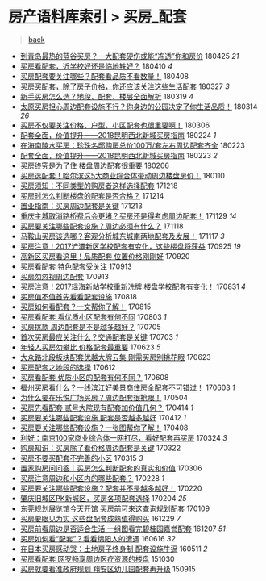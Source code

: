 [房产语料库索引](../../README.md)  > [买房_配套](买房_配套.md)
====
> [back](../README.md)

- [到青岛最热的蓝谷买房？一大配套硬伤或能“冻透”你和房价](http://jkwz.applinzi.com/ittc/7095946062546338832.html#%E5%88%B0%E9%9D%92%E5%B2%9B%E6%9C%80%E7%83%AD%E7%9A%84%E8%93%9D%E8%B0%B7%E4%B9%B0%E6%88%BF%EF%BC%9F%E4%B8%80%E5%A4%A7%E9%85%8D%E5%A5%97%E7%A1%AC%E4%BC%A4%E6%88%96%E8%83%BD%E2%80%9C%E5%86%BB%E9%80%8F%E2%80%9D%E4%BD%A0%E5%92%8C%E6%88%BF%E4%BB%B7) 180425 *21* 
- [买房看配套，近学校好还是临地铁好？](http://jkwz.applinzi.com/ittc/7090361703827244048.html#%E4%B9%B0%E6%88%BF%E7%9C%8B%E9%85%8D%E5%A5%97%EF%BC%8C%E8%BF%91%E5%AD%A6%E6%A0%A1%E5%A5%BD%E8%BF%98%E6%98%AF%E4%B8%B4%E5%9C%B0%E9%93%81%E5%A5%BD%EF%BC%9F) 180410 *4* 
- [买房配套要关注哪些？配套看品质不看数量！](http://jkwz.applinzi.com/ittc/7089553747514754064.html#%E4%B9%B0%E6%88%BF%E9%85%8D%E5%A5%97%E8%A6%81%E5%85%B3%E6%B3%A8%E5%93%AA%E4%BA%9B%EF%BC%9F%E9%85%8D%E5%A5%97%E7%9C%8B%E5%93%81%E8%B4%A8%E4%B8%8D%E7%9C%8B%E6%95%B0%E9%87%8F%EF%BC%81) 180408  
- [买房买配套，除了房子价格，你还应该关注这些生活配套](http://jkwz.applinzi.com/ittc/7085266726919078929.html#%E4%B9%B0%E6%88%BF%E4%B9%B0%E9%85%8D%E5%A5%97%EF%BC%8C%E9%99%A4%E4%BA%86%E6%88%BF%E5%AD%90%E4%BB%B7%E6%A0%BC%EF%BC%8C%E4%BD%A0%E8%BF%98%E5%BA%94%E8%AF%A5%E5%85%B3%E6%B3%A8%E8%BF%99%E4%BA%9B%E7%94%9F%E6%B4%BB%E9%85%8D%E5%A5%97) 180327 *3* 
- [新手买房怎么选？地段、配套、楼层全面解析](http://jkwz.applinzi.com/ittc/7082130981442290695.html#%E6%96%B0%E6%89%8B%E4%B9%B0%E6%88%BF%E6%80%8E%E4%B9%88%E9%80%89%EF%BC%9F%E5%9C%B0%E6%AE%B5%E3%80%81%E9%85%8D%E5%A5%97%E3%80%81%E6%A5%BC%E5%B1%82%E5%85%A8%E9%9D%A2%E8%A7%A3%E6%9E%90) 180319 *4* 
- [太原买房担心周边配套设施不行？你身边的公园决定了你生活品质！](http://jkwz.applinzi.com/ittc/7080253072221930502.html#%E5%A4%AA%E5%8E%9F%E4%B9%B0%E6%88%BF%E6%8B%85%E5%BF%83%E5%91%A8%E8%BE%B9%E9%85%8D%E5%A5%97%E8%AE%BE%E6%96%BD%E4%B8%8D%E8%A1%8C%EF%BC%9F%E4%BD%A0%E8%BA%AB%E8%BE%B9%E7%9A%84%E5%85%AC%E5%9B%AD%E5%86%B3%E5%AE%9A%E4%BA%86%E4%BD%A0%E7%94%9F%E6%B4%BB%E5%93%81%E8%B4%A8%EF%BC%81) 180314 *26* 
- [买房不仅要关注价格、户型，小区配套也很重要啊！](http://jkwz.applinzi.com/ittc/7077358955078878218.html#%E4%B9%B0%E6%88%BF%E4%B8%8D%E4%BB%85%E8%A6%81%E5%85%B3%E6%B3%A8%E4%BB%B7%E6%A0%BC%E3%80%81%E6%88%B7%E5%9E%8B%EF%BC%8C%E5%B0%8F%E5%8C%BA%E9%85%8D%E5%A5%97%E4%B9%9F%E5%BE%88%E9%87%8D%E8%A6%81%E5%95%8A%EF%BC%81) 180306  
- [配套全面，价值提升——2018昆明西北新城买房指南](http://jkwz.applinzi.com/ittc/7073608902946325521.html#%E9%85%8D%E5%A5%97%E5%85%A8%E9%9D%A2%EF%BC%8C%E4%BB%B7%E5%80%BC%E6%8F%90%E5%8D%87%E2%80%94%E2%80%942018%E6%98%86%E6%98%8E%E8%A5%BF%E5%8C%97%E6%96%B0%E5%9F%8E%E4%B9%B0%E6%88%BF%E6%8C%87%E5%8D%97) 180224 *1* 
- [在海南陵水买房：珍珠名邸购房总价100万/套左右周边配套齐全](http://jkwz.applinzi.com/ittc/7073342813297443857.html#%E5%9C%A8%E6%B5%B7%E5%8D%97%E9%99%B5%E6%B0%B4%E4%B9%B0%E6%88%BF%EF%BC%9A%E7%8F%8D%E7%8F%A0%E5%90%8D%E9%82%B8%E8%B4%AD%E6%88%BF%E6%80%BB%E4%BB%B7100%E4%B8%87%2F%E5%A5%97%E5%B7%A6%E5%8F%B3%E5%91%A8%E8%BE%B9%E9%85%8D%E5%A5%97%E9%BD%90%E5%85%A8) 180223  
- [配套全面，价值提升——2018昆明西北新城买房指南](http://jkwz.applinzi.com/ittc/7073307013776147463.html#%E9%85%8D%E5%A5%97%E5%85%A8%E9%9D%A2%EF%BC%8C%E4%BB%B7%E5%80%BC%E6%8F%90%E5%8D%87%E2%80%94%E2%80%942018%E6%98%86%E6%98%8E%E8%A5%BF%E5%8C%97%E6%96%B0%E5%9F%8E%E4%B9%B0%E6%88%BF%E6%8C%87%E5%8D%97) 180223 *2* 
- [买房终究是为了住 楼盘周边配套很重要](http://jkwz.applinzi.com/ittc/7066896524460442640.html#%E4%B9%B0%E6%88%BF%E7%BB%88%E7%A9%B6%E6%98%AF%E4%B8%BA%E4%BA%86%E4%BD%8F+%E6%A5%BC%E7%9B%98%E5%91%A8%E8%BE%B9%E9%85%8D%E5%A5%97%E5%BE%88%E9%87%8D%E8%A6%81) 180206  
- [买房选配套！哈尔滨这5大商业综合体带动周边楼盘房价！](http://jkwz.applinzi.com/ittc/7056864256081789959.html#%E4%B9%B0%E6%88%BF%E9%80%89%E9%85%8D%E5%A5%97%EF%BC%81%E5%93%88%E5%B0%94%E6%BB%A8%E8%BF%995%E5%A4%A7%E5%95%86%E4%B8%9A%E7%BB%BC%E5%90%88%E4%BD%93%E5%B8%A6%E5%8A%A8%E5%91%A8%E8%BE%B9%E6%A5%BC%E7%9B%98%E6%88%BF%E4%BB%B7%EF%BC%81) 180110  
- [买房须知：不同类型的购房者这样选择配套](http://jkwz.applinzi.com/ittc/7048465888326452241.html#%E4%B9%B0%E6%88%BF%E9%A1%BB%E7%9F%A5%EF%BC%9A%E4%B8%8D%E5%90%8C%E7%B1%BB%E5%9E%8B%E7%9A%84%E8%B4%AD%E6%88%BF%E8%80%85%E8%BF%99%E6%A0%B7%E9%80%89%E6%8B%A9%E9%85%8D%E5%A5%97) 171218  
- [买房时怎么判断楼盘的配套是否合格？](http://jkwz.applinzi.com/ittc/7046863155576177680.html#%E4%B9%B0%E6%88%BF%E6%97%B6%E6%80%8E%E4%B9%88%E5%88%A4%E6%96%AD%E6%A5%BC%E7%9B%98%E7%9A%84%E9%85%8D%E5%A5%97%E6%98%AF%E5%90%A6%E5%90%88%E6%A0%BC%EF%BC%9F) 171214  
- [置业指南：买房周边配套是关键](http://jkwz.applinzi.com/ittc/7046508603400258576.html#%E7%BD%AE%E4%B8%9A%E6%8C%87%E5%8D%97%EF%BC%9A%E4%B9%B0%E6%88%BF%E5%91%A8%E8%BE%B9%E9%85%8D%E5%A5%97%E6%98%AF%E5%85%B3%E9%94%AE) 171213  
- [重庆主城取消路桥费后会更堵？买房还是得考虑周边配套！](http://jkwz.applinzi.com/ittc/7041308124047213584.html#%E9%87%8D%E5%BA%86%E4%B8%BB%E5%9F%8E%E5%8F%96%E6%B6%88%E8%B7%AF%E6%A1%A5%E8%B4%B9%E5%90%8E%E4%BC%9A%E6%9B%B4%E5%A0%B5%EF%BC%9F%E4%B9%B0%E6%88%BF%E8%BF%98%E6%98%AF%E5%BE%97%E8%80%83%E8%99%91%E5%91%A8%E8%BE%B9%E9%85%8D%E5%A5%97%EF%BC%81) 171129 *14* 
- [买房要关注哪些配套设施？周边必须有什么？](http://jkwz.applinzi.com/ittc/7036959696823518224.html#%E4%B9%B0%E6%88%BF%E8%A6%81%E5%85%B3%E6%B3%A8%E5%93%AA%E4%BA%9B%E9%85%8D%E5%A5%97%E8%AE%BE%E6%96%BD%EF%BC%9F%E5%91%A8%E8%BE%B9%E5%BF%85%E9%A1%BB%E6%9C%89%E4%BB%80%E4%B9%88%EF%BC%9F) 171118  
- [马鞍山买房该选哪？客观分析城东城南两地配套及发展！](http://jkwz.applinzi.com/ittc/7036861559421273105.html#%E9%A9%AC%E9%9E%8D%E5%B1%B1%E4%B9%B0%E6%88%BF%E8%AF%A5%E9%80%89%E5%93%AA%EF%BC%9F%E5%AE%A2%E8%A7%82%E5%88%86%E6%9E%90%E5%9F%8E%E4%B8%9C%E5%9F%8E%E5%8D%97%E4%B8%A4%E5%9C%B0%E9%85%8D%E5%A5%97%E5%8F%8A%E5%8F%91%E5%B1%95%EF%BC%81) 171117 *3* 
- [买房注意！2017浐灞新区学校配套有变化，这些楼盘将获益](http://jkwz.applinzi.com/ittc/7017156915535283216.html#%E4%B9%B0%E6%88%BF%E6%B3%A8%E6%84%8F%EF%BC%812017%E6%B5%90%E7%81%9E%E6%96%B0%E5%8C%BA%E5%AD%A6%E6%A0%A1%E9%85%8D%E5%A5%97%E6%9C%89%E5%8F%98%E5%8C%96%EF%BC%8C%E8%BF%99%E4%BA%9B%E6%A5%BC%E7%9B%98%E5%B0%86%E8%8E%B7%E7%9B%8A) 170925 *19* 
- [高新区买房看这里！品质配套 位置价格刚刚好](http://jkwz.applinzi.com/ittc/7015416285771596816.html#%E9%AB%98%E6%96%B0%E5%8C%BA%E4%B9%B0%E6%88%BF%E7%9C%8B%E8%BF%99%E9%87%8C%EF%BC%81%E5%93%81%E8%B4%A8%E9%85%8D%E5%A5%97+%E4%BD%8D%E7%BD%AE%E4%BB%B7%E6%A0%BC%E5%88%9A%E5%88%9A%E5%A5%BD) 170920  
- [买房看配套 特色配套受关注](http://jkwz.applinzi.com/ittc/7012801765068768272.html#%E4%B9%B0%E6%88%BF%E7%9C%8B%E9%85%8D%E5%A5%97+%E7%89%B9%E8%89%B2%E9%85%8D%E5%A5%97%E5%8F%97%E5%85%B3%E6%B3%A8) 170913  
- [买房勿忽视周边配套](http://jkwz.applinzi.com/ittc/7012799210523722769.html#%E4%B9%B0%E6%88%BF%E5%8B%BF%E5%BF%BD%E8%A7%86%E5%91%A8%E8%BE%B9%E9%85%8D%E5%A5%97) 170913  
- [买房注意！2017瑶海新站学校重新洗牌 楼盘学校配套有变化！](http://jkwz.applinzi.com/ittc/7007749809988174864.html#%E4%B9%B0%E6%88%BF%E6%B3%A8%E6%84%8F%EF%BC%812017%E7%91%B6%E6%B5%B7%E6%96%B0%E7%AB%99%E5%AD%A6%E6%A0%A1%E9%87%8D%E6%96%B0%E6%B4%97%E7%89%8C+%E6%A5%BC%E7%9B%98%E5%AD%A6%E6%A0%A1%E9%85%8D%E5%A5%97%E6%9C%89%E5%8F%98%E5%8C%96%EF%BC%81) 170831 *4* 
- [买房值不值首先看看配套设施](http://jkwz.applinzi.com/ittc/7003139060246512657.html#%E4%B9%B0%E6%88%BF%E5%80%BC%E4%B8%8D%E5%80%BC%E9%A6%96%E5%85%88%E7%9C%8B%E7%9C%8B%E9%85%8D%E5%A5%97%E8%AE%BE%E6%96%BD) 170818  
- [买房如何看配套？一文帮你了解！](http://jkwz.applinzi.com/ittc/7002065153447953424.html#%E4%B9%B0%E6%88%BF%E5%A6%82%E4%BD%95%E7%9C%8B%E9%85%8D%E5%A5%97%EF%BC%9F%E4%B8%80%E6%96%87%E5%B8%AE%E4%BD%A0%E4%BA%86%E8%A7%A3%EF%BC%81) 170815  
- [买房看配套 看优质小区配套有何不同](http://jkwz.applinzi.com/ittc/6997605500114699281.html#%E4%B9%B0%E6%88%BF%E7%9C%8B%E9%85%8D%E5%A5%97+%E7%9C%8B%E4%BC%98%E8%B4%A8%E5%B0%8F%E5%8C%BA%E9%85%8D%E5%A5%97%E6%9C%89%E4%BD%95%E4%B8%8D%E5%90%8C) 170803 *1* 
- [买房挑款 周边配套是不是越多越好？](http://jkwz.applinzi.com/ittc/6986736706827846672.html#%E4%B9%B0%E6%88%BF%E6%8C%91%E6%AC%BE+%E5%91%A8%E8%BE%B9%E9%85%8D%E5%A5%97%E6%98%AF%E4%B8%8D%E6%98%AF%E8%B6%8A%E5%A4%9A%E8%B6%8A%E5%A5%BD%EF%BC%9F) 170705  
- [首次买房最应关注什么？交通配套是关键](http://jkwz.applinzi.com/ittc/6985995002411746308.html#%E9%A6%96%E6%AC%A1%E4%B9%B0%E6%88%BF%E6%9C%80%E5%BA%94%E5%85%B3%E6%B3%A8%E4%BB%80%E4%B9%88%EF%BC%9F%E4%BA%A4%E9%80%9A%E9%85%8D%E5%A5%97%E6%98%AF%E5%85%B3%E9%94%AE) 170703 *1* 
- [年轻人买房勿攀比 价格配套最重要](http://jkwz.applinzi.com/ittc/6982417935820653572.html#%E5%B9%B4%E8%BD%BB%E4%BA%BA%E4%B9%B0%E6%88%BF%E5%8B%BF%E6%94%80%E6%AF%94+%E4%BB%B7%E6%A0%BC%E9%85%8D%E5%A5%97%E6%9C%80%E9%87%8D%E8%A6%81) 170623 *5* 
- [大众路北段板块配套优越大牌云集 刚需买房别挑花眼](http://jkwz.applinzi.com/ittc/6982145386624844804.html#%E5%A4%A7%E4%BC%97%E8%B7%AF%E5%8C%97%E6%AE%B5%E6%9D%BF%E5%9D%97%E9%85%8D%E5%A5%97%E4%BC%98%E8%B6%8A%E5%A4%A7%E7%89%8C%E4%BA%91%E9%9B%86+%E5%88%9A%E9%9C%80%E4%B9%B0%E6%88%BF%E5%88%AB%E6%8C%91%E8%8A%B1%E7%9C%BC) 170623  
- [买房配套之地段的选择](http://jkwz.applinzi.com/ittc/6978240615228638213.html#%E4%B9%B0%E6%88%BF%E9%85%8D%E5%A5%97%E4%B9%8B%E5%9C%B0%E6%AE%B5%E7%9A%84%E9%80%89%E6%8B%A9) 170612  
- [买房看配套 优质小区的配套有何不同？](http://jkwz.applinzi.com/ittc/6976717175514465285.html#%E4%B9%B0%E6%88%BF%E7%9C%8B%E9%85%8D%E5%A5%97+%E4%BC%98%E8%B4%A8%E5%B0%8F%E5%8C%BA%E7%9A%84%E9%85%8D%E5%A5%97%E6%9C%89%E4%BD%95%E4%B8%8D%E5%90%8C%EF%BC%9F) 170608  
- [福州买房看什么？一线滨江好美景商住房全配套不可错过！](http://jkwz.applinzi.com/ittc/6974985530562315269.html#%E7%A6%8F%E5%B7%9E%E4%B9%B0%E6%88%BF%E7%9C%8B%E4%BB%80%E4%B9%88%EF%BC%9F%E4%B8%80%E7%BA%BF%E6%BB%A8%E6%B1%9F%E5%A5%BD%E7%BE%8E%E6%99%AF%E5%95%86%E4%BD%8F%E6%88%BF%E5%85%A8%E9%85%8D%E5%A5%97%E4%B8%8D%E5%8F%AF%E9%94%99%E8%BF%87%EF%BC%81) 170603 *1* 
- [为什么要在乐悦广场买房？周边配套很抢眼！](http://jkwz.applinzi.com/ittc/6963696136354268165.html#%E4%B8%BA%E4%BB%80%E4%B9%88%E8%A6%81%E5%9C%A8%E4%B9%90%E6%82%A6%E5%B9%BF%E5%9C%BA%E4%B9%B0%E6%88%BF%EF%BC%9F%E5%91%A8%E8%BE%B9%E9%85%8D%E5%A5%97%E5%BE%88%E6%8A%A2%E7%9C%BC%EF%BC%81) 170504  
- [买房先看配套 贰号大院现有配套加价值几何？](http://jkwz.applinzi.com/ittc/6955650375045612548.html#%E4%B9%B0%E6%88%BF%E5%85%88%E7%9C%8B%E9%85%8D%E5%A5%97+%E8%B4%B0%E5%8F%B7%E5%A4%A7%E9%99%A2%E7%8E%B0%E6%9C%89%E9%85%8D%E5%A5%97%E5%8A%A0%E4%BB%B7%E5%80%BC%E5%87%A0%E4%BD%95%EF%BC%9F) 170414 *1* 
- [买房要关注哪些配套设施 配套是否越多越好](http://jkwz.applinzi.com/ittc/6955683435724145669.html#%E4%B9%B0%E6%88%BF%E8%A6%81%E5%85%B3%E6%B3%A8%E5%93%AA%E4%BA%9B%E9%85%8D%E5%A5%97%E8%AE%BE%E6%96%BD+%E9%85%8D%E5%A5%97%E6%98%AF%E5%90%A6%E8%B6%8A%E5%A4%9A%E8%B6%8A%E5%A5%BD) 170412 *1* 
- [买房要关注哪些配套设施？一张图帮你了解！](http://jkwz.applinzi.com/ittc/6954112091131741188.html#%E4%B9%B0%E6%88%BF%E8%A6%81%E5%85%B3%E6%B3%A8%E5%93%AA%E4%BA%9B%E9%85%8D%E5%A5%97%E8%AE%BE%E6%96%BD%EF%BC%9F%E4%B8%80%E5%BC%A0%E5%9B%BE%E5%B8%AE%E4%BD%A0%E4%BA%86%E8%A7%A3%EF%BC%81) 170408  
- [利好：南京100家商业综合体一网打尽，看好配套再买房](http://jkwz.applinzi.com/ittc/6948676385290847236.html#%E5%88%A9%E5%A5%BD%EF%BC%9A%E5%8D%97%E4%BA%AC100%E5%AE%B6%E5%95%86%E4%B8%9A%E7%BB%BC%E5%90%88%E4%BD%93%E4%B8%80%E7%BD%91%E6%89%93%E5%B0%BD%EF%BC%8C%E7%9C%8B%E5%A5%BD%E9%85%8D%E5%A5%97%E5%86%8D%E4%B9%B0%E6%88%BF) 170324 *3* 
- [购房知识：买房除了看价格周边配套是关键](http://jkwz.applinzi.com/ittc/6947991479694918660.html#%E8%B4%AD%E6%88%BF%E7%9F%A5%E8%AF%86%EF%BC%9A%E4%B9%B0%E6%88%BF%E9%99%A4%E4%BA%86%E7%9C%8B%E4%BB%B7%E6%A0%BC%E5%91%A8%E8%BE%B9%E9%85%8D%E5%A5%97%E6%98%AF%E5%85%B3%E9%94%AE) 170322  
- [买房不要买配套不完善的小区](http://jkwz.applinzi.com/ittc/6945371682423440389.html#%E4%B9%B0%E6%88%BF%E4%B8%8D%E8%A6%81%E4%B9%B0%E9%85%8D%E5%A5%97%E4%B8%8D%E5%AE%8C%E5%96%84%E7%9A%84%E5%B0%8F%E5%8C%BA) 170315 *3* 
- [置家购房问问答｜买房怎么判断配套的真实和价值](http://jkwz.applinzi.com/ittc/6941987759836365828.html#%E7%BD%AE%E5%AE%B6%E8%B4%AD%E6%88%BF%E9%97%AE%E9%97%AE%E7%AD%94%EF%BD%9C%E4%B9%B0%E6%88%BF%E6%80%8E%E4%B9%88%E5%88%A4%E6%96%AD%E9%85%8D%E5%A5%97%E7%9A%84%E7%9C%9F%E5%AE%9E%E5%92%8C%E4%BB%B7%E5%80%BC) 170306  
- [买房注意周边和小区内的哪些配套？](http://jkwz.applinzi.com/ittc/6939698894903706629.html#%E4%B9%B0%E6%88%BF%E6%B3%A8%E6%84%8F%E5%91%A8%E8%BE%B9%E5%92%8C%E5%B0%8F%E5%8C%BA%E5%86%85%E7%9A%84%E5%93%AA%E4%BA%9B%E9%85%8D%E5%A5%97%EF%BC%9F) 170228 *1* 
- [买房要关注哪些配套设施？配套并不是越多越好！](http://jkwz.applinzi.com/ittc/6936647889400103940.html#%E4%B9%B0%E6%88%BF%E8%A6%81%E5%85%B3%E6%B3%A8%E5%93%AA%E4%BA%9B%E9%85%8D%E5%A5%97%E8%AE%BE%E6%96%BD%EF%BC%9F%E9%85%8D%E5%A5%97%E5%B9%B6%E4%B8%8D%E6%98%AF%E8%B6%8A%E5%A4%9A%E8%B6%8A%E5%A5%BD%EF%BC%81) 170220  
- [肇庆旧城区PK新城区，买房各项配套选择](http://jkwz.applinzi.com/ittc/6930706595691627524.html#%E8%82%87%E5%BA%86%E6%97%A7%E5%9F%8E%E5%8C%BAPK%E6%96%B0%E5%9F%8E%E5%8C%BA%EF%BC%8C%E4%B9%B0%E6%88%BF%E5%90%84%E9%A1%B9%E9%85%8D%E5%A5%97%E9%80%89%E6%8B%A9) 170204 *25* 
- [东莞规划展览馆今天开馆 买房前可来这查询规划配套](http://jkwz.applinzi.com/ittc/6921063298266301444.html#%E4%B8%9C%E8%8E%9E%E8%A7%84%E5%88%92%E5%B1%95%E8%A7%88%E9%A6%86%E4%BB%8A%E5%A4%A9%E5%BC%80%E9%A6%86+%E4%B9%B0%E6%88%BF%E5%89%8D%E5%8F%AF%E6%9D%A5%E8%BF%99%E6%9F%A5%E8%AF%A2%E8%A7%84%E5%88%92%E9%85%8D%E5%A5%97) 170109  
- [买房要眼见为实 这些盘配套成熟值得购买](http://jkwz.applinzi.com/ittc/6917018483782321157.html#%E4%B9%B0%E6%88%BF%E8%A6%81%E7%9C%BC%E8%A7%81%E4%B8%BA%E5%AE%9E+%E8%BF%99%E4%BA%9B%E7%9B%98%E9%85%8D%E5%A5%97%E6%88%90%E7%86%9F%E5%80%BC%E5%BE%97%E8%B4%AD%E4%B9%B0) 161229 *7* 
- [买房前看周边是否适合生活 一组图看完碧桂园嘉誉配套](http://jkwz.applinzi.com/ittc/6908825550461600772.html#%E4%B9%B0%E6%88%BF%E5%89%8D%E7%9C%8B%E5%91%A8%E8%BE%B9%E6%98%AF%E5%90%A6%E9%80%82%E5%90%88%E7%94%9F%E6%B4%BB+%E4%B8%80%E7%BB%84%E5%9B%BE%E7%9C%8B%E5%AE%8C%E7%A2%A7%E6%A1%82%E5%9B%AD%E5%98%89%E8%AA%89%E9%85%8D%E5%A5%97) 161207 *51* 
- [买房如何看“配套”？看看绵阳人的遭遇](http://jkwz.applinzi.com/ittc/6844334188937085956.html#%E4%B9%B0%E6%88%BF%E5%A6%82%E4%BD%95%E7%9C%8B%E2%80%9C%E9%85%8D%E5%A5%97%E2%80%9D%EF%BC%9F%E7%9C%8B%E7%9C%8B%E7%BB%B5%E9%98%B3%E4%BA%BA%E7%9A%84%E9%81%AD%E9%81%87) 160616 *32* 
- [在日本买房感动哭：土地房子终身制 配套设施牛逼](http://jkwz.applinzi.com/ittc/6830919882530882565.html#%E5%9C%A8%E6%97%A5%E6%9C%AC%E4%B9%B0%E6%88%BF%E6%84%9F%E5%8A%A8%E5%93%AD%EF%BC%9A%E5%9C%9F%E5%9C%B0%E6%88%BF%E5%AD%90%E7%BB%88%E8%BA%AB%E5%88%B6+%E9%85%8D%E5%A5%97%E8%AE%BE%E6%96%BD%E7%89%9B%E9%80%BC) 160511 *2* 
- [买房看配套 网罗畅享周边医疗资源的楼盘](http://jkwz.applinzi.com/ittc/6758636081618306052.html#%E4%B9%B0%E6%88%BF%E7%9C%8B%E9%85%8D%E5%A5%97+%E7%BD%91%E7%BD%97%E7%95%85%E4%BA%AB%E5%91%A8%E8%BE%B9%E5%8C%BB%E7%96%97%E8%B5%84%E6%BA%90%E7%9A%84%E6%A5%BC%E7%9B%98) 151030  
- [买房就要看准政府规划 翔安区幼儿园配套再升级](http://jkwz.applinzi.com/ittc/6742214231211328517.html#%E4%B9%B0%E6%88%BF%E5%B0%B1%E8%A6%81%E7%9C%8B%E5%87%86%E6%94%BF%E5%BA%9C%E8%A7%84%E5%88%92+%E7%BF%94%E5%AE%89%E5%8C%BA%E5%B9%BC%E5%84%BF%E5%9B%AD%E9%85%8D%E5%A5%97%E5%86%8D%E5%8D%87%E7%BA%A7) 150915  
